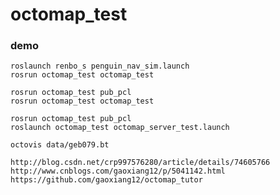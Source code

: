 octomap_test
============

### demo
```
roslaunch renbo_s penguin_nav_sim.launch
rosrun octomap_test octomap_test 
```
```
rosrun octomap_test pub_pcl 
rosrun octomap_test octomap_test 
```
```
rosrun octomap_test pub_pcl 
roslaunch octomap_test octomap_server_test.launch
```
```
octovis data/geb079.bt
```
```
http://blog.csdn.net/crp997576280/article/details/74605766
http://www.cnblogs.com/gaoxiang12/p/5041142.html
https://github.com/gaoxiang12/octomap_tutor
```

